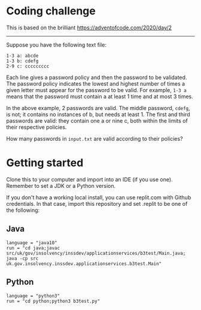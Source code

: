 # Coding challenge

This is based on the brilliant https://adventofcode.com/2020/day/2

----

Suppose you have the following text file:

    1-3 a: abcde
    1-3 b: cdefg
    2-9 c: ccccccccc

Each line gives a password policy and then the password to be validated. The password policy indicates the lowest and highest number of times a given letter must appear for the password to be valid. For example, `1-3 a` means that the password must contain a at least 1 time and at most 3 times.

In the above example, 2 passwords are valid. The middle password, `cdefg`, is not; it contains no instances of b, but needs at least 1. The first and third passwords are valid: they contain one a or nine c, both within the limits of their respective policies.

How many passwords in `input.txt` are valid according to their policies?

# Getting started
Clone this to your computer and import into an IDE (if you use one). Remember to set a JDK or a Python version.

If you don't have a working local install, you can use replit.com with Github credentials. In that case, import this repository and set .replit to be one of the following:

## Java

    language = "java10"
    run = "cd java;javac src/uk/gov/insolvency/inssdev/applicationservices/b3test/Main.java; java -cp src uk.gov.insolvency.inssdev.applicationservices.b3test.Main"

## Python

    language = "python3"
    run = "cd python;python3 b3test.py"